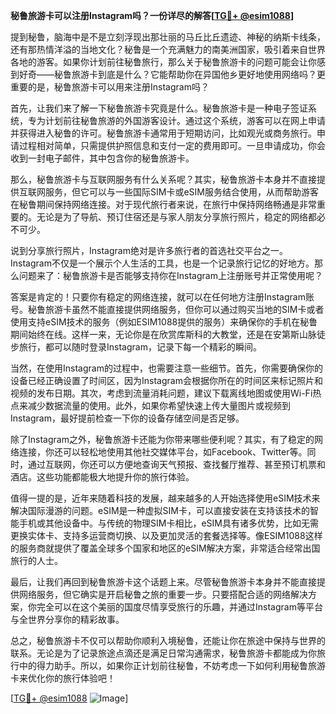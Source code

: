 **秘鲁旅游卡可以注册Instagram吗？一份详尽的解答[[TG💪+ @esim1088](https://t.me/s/esim1088)]**

提到秘鲁，脑海中是不是立刻浮现出那壮丽的马丘比丘遗迹、神秘的纳斯卡线条，还有那热情洋溢的当地文化？秘鲁是一个充满魅力的南美洲国家，吸引着来自世界各地的游客。如果你计划前往秘鲁旅行，那么关于秘鲁旅游卡的问题可能会让你感到好奇——秘鲁旅游卡到底是什么？它能帮助你在异国他乡更好地使用网络吗？更重要的是，秘鲁旅游卡可以用来注册Instagram吗？

首先，让我们来了解一下秘鲁旅游卡究竟是什么。秘鲁旅游卡是一种电子签证系统，专为计划前往秘鲁旅游的外国游客设计。通过这个系统，游客可以在网上申请并获得进入秘鲁的许可。秘鲁旅游卡通常用于短期访问，比如观光或商务旅行。申请过程相对简单，只需提供护照信息和支付一定的费用即可。一旦申请成功，你会收到一封电子邮件，其中包含你的秘鲁旅游卡。

那么，秘鲁旅游卡与互联网服务有什么关系呢？其实，秘鲁旅游卡本身并不直接提供互联网服务，但它可以与一些国际SIM卡或eSIM服务结合使用，从而帮助游客在秘鲁期间保持网络连接。对于现代旅行者来说，在旅行中保持网络畅通是非常重要的。无论是为了导航、预订住宿还是与家人朋友分享旅行照片，稳定的网络都必不可少。

说到分享旅行照片，Instagram绝对是许多旅行者的首选社交平台之一。Instagram不仅是一个展示个人生活的工具，也是一个记录旅行记忆的好地方。那么问题来了：秘鲁旅游卡是否能够支持你在Instagram上注册账号并正常使用呢？

答案是肯定的！只要你有稳定的网络连接，就可以在任何地方注册Instagram账号。秘鲁旅游卡虽然不能直接提供网络服务，但你可以通过购买当地的SIM卡或者使用支持eSIM技术的服务（例如ESIM1088提供的服务）来确保你的手机在秘鲁期间始终在线。这样一来，无论你是在欣赏库斯科的大教堂，还是在安第斯山脉徒步旅行，都可以随时登录Instagram，记录下每一个精彩的瞬间。

当然，在使用Instagram的过程中，也需要注意一些细节。首先，你需要确保你的设备已经正确设置了时间区，因为Instagram会根据你所在的时间区来标记照片和视频的发布日期。其次，考虑到流量消耗问题，建议下载离线地图或使用Wi-Fi热点来减少数据流量的使用。此外，如果你希望快速上传大量图片或视频到Instagram，最好提前检查一下你的设备存储空间是否足够。

除了Instagram之外，秘鲁旅游卡还能为你带来哪些便利呢？其实，有了稳定的网络连接，你还可以轻松地使用其他社交媒体平台，如Facebook、Twitter等。同时，通过互联网，你还可以方便地查询天气预报、查找餐厅推荐、甚至预订机票和酒店。这些功能都能极大地提升你的旅行体验。

值得一提的是，近年来随着科技的发展，越来越多的人开始选择使用eSIM技术来解决国际漫游的问题。eSIM是一种虚拟SIM卡，可以直接安装在支持该技术的智能手机或其他设备中。与传统的物理SIM卡相比，eSIM具有诸多优势，比如无需更换实体卡、支持多运营商切换、以及更加灵活的套餐选择等。像ESIM1088这样的服务商就提供了覆盖全球多个国家和地区的eSIM解决方案，非常适合经常出国旅行的人士。

最后，让我们再回到秘鲁旅游卡这个话题上来。尽管秘鲁旅游卡本身并不能直接提供网络服务，但它确实是开启秘鲁之旅的重要一步。只要搭配合适的网络解决方案，你完全可以在这个美丽的国度尽情享受旅行的乐趣，并通过Instagram等平台与全世界分享你的精彩故事。

总之，秘鲁旅游卡不仅可以帮助你顺利入境秘鲁，还能让你在旅途中保持与世界的联系。无论是为了记录旅途点滴还是满足日常沟通需求，秘鲁旅游卡都能成为你旅行中的得力助手。所以，如果你正计划前往秘鲁，不妨考虑一下如何利用秘鲁旅游卡来优化你的旅行体验吧！

[[TG💪+ @esim1088](https://t.me/s/esim1088) ![Image](https://i.postimg.cc/4NQfJmqS/Snipaste-2025-05-13-00-14-12.png)]